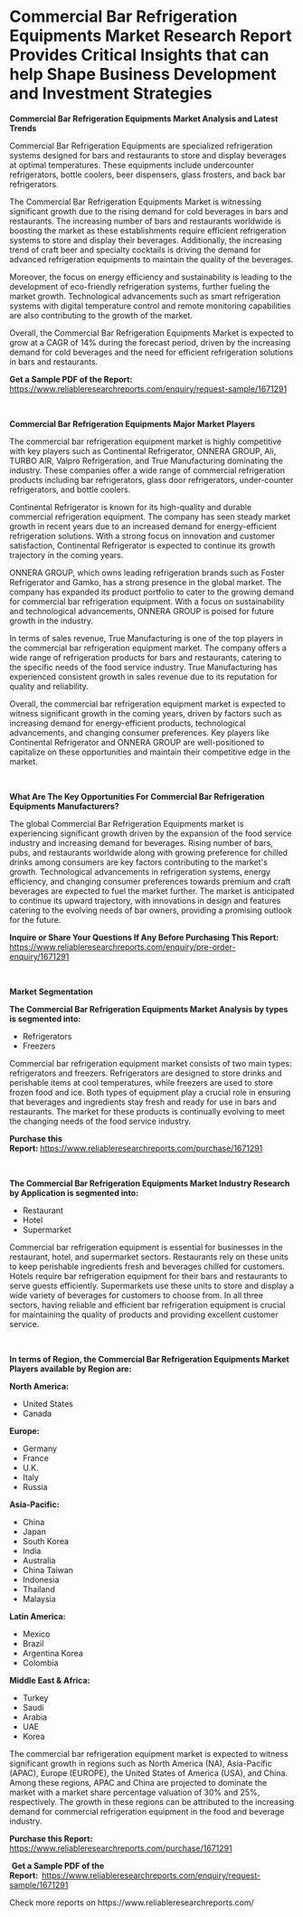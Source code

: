 <p><h1>Commercial Bar Refrigeration Equipments Market Research Report Provides Critical Insights that can help Shape Business Development and Investment Strategies</h1></p><p><strong>Commercial Bar Refrigeration Equipments Market Analysis and Latest Trends</strong></p>
<p><p>Commercial Bar Refrigeration Equipments are specialized refrigeration systems designed for bars and restaurants to store and display beverages at optimal temperatures. These equipments include undercounter refrigerators, bottle coolers, beer dispensers, glass frosters, and back bar refrigerators.</p><p>The Commercial Bar Refrigeration Equipments Market is witnessing significant growth due to the rising demand for cold beverages in bars and restaurants. The increasing number of bars and restaurants worldwide is boosting the market as these establishments require efficient refrigeration systems to store and display their beverages. Additionally, the increasing trend of craft beer and specialty cocktails is driving the demand for advanced refrigeration equipments to maintain the quality of the beverages.</p><p>Moreover, the focus on energy efficiency and sustainability is leading to the development of eco-friendly refrigeration systems, further fueling the market growth. Technological advancements such as smart refrigeration systems with digital temperature control and remote monitoring capabilities are also contributing to the growth of the market.</p><p>Overall, the Commercial Bar Refrigeration Equipments Market is expected to grow at a CAGR of 14% during the forecast period, driven by the increasing demand for cold beverages and the need for efficient refrigeration solutions in bars and restaurants.</p></p>
<p><strong>Get a Sample PDF of the Report:&nbsp;</strong> <a href="https://www.reliableresearchreports.com/enquiry/request-sample/1671291">https://www.reliableresearchreports.com/enquiry/request-sample/1671291</a></p>
<p>&nbsp;</p>
<p><strong>Commercial Bar Refrigeration Equipments Major Market Players</strong></p>
<p><p>The commercial bar refrigeration equipment market is highly competitive with key players such as Continental Refrigerator, ONNERA GROUP, Ali, TURBO AIR, Valpro Refrigeration, and True Manufacturing dominating the industry. These companies offer a wide range of commercial refrigeration products including bar refrigerators, glass door refrigerators, under-counter refrigerators, and bottle coolers.</p><p>Continental Refrigerator is known for its high-quality and durable commercial refrigeration equipment. The company has seen steady market growth in recent years due to an increased demand for energy-efficient refrigeration solutions. With a strong focus on innovation and customer satisfaction, Continental Refrigerator is expected to continue its growth trajectory in the coming years.</p><p>ONNERA GROUP, which owns leading refrigeration brands such as Foster Refrigerator and Gamko, has a strong presence in the global market. The company has expanded its product portfolio to cater to the growing demand for commercial bar refrigeration equipment. With a focus on sustainability and technological advancements, ONNERA GROUP is poised for future growth in the industry.</p><p>In terms of sales revenue, True Manufacturing is one of the top players in the commercial bar refrigeration equipment market. The company offers a wide range of refrigeration products for bars and restaurants, catering to the specific needs of the food service industry. True Manufacturing has experienced consistent growth in sales revenue due to its reputation for quality and reliability.</p><p>Overall, the commercial bar refrigeration equipment market is expected to witness significant growth in the coming years, driven by factors such as increasing demand for energy-efficient products, technological advancements, and changing consumer preferences. Key players like Continental Refrigerator and ONNERA GROUP are well-positioned to capitalize on these opportunities and maintain their competitive edge in the market.</p></p>
<p>&nbsp;</p>
<p><strong>What Are The Key Opportunities For Commercial Bar Refrigeration Equipments Manufacturers?</strong></p>
<p><p>The global Commercial Bar Refrigeration Equipments market is experiencing significant growth driven by the expansion of the food service industry and increasing demand for beverages. Rising number of bars, pubs, and restaurants worldwide along with growing preference for chilled drinks among consumers are key factors contributing to the market's growth. Technological advancements in refrigeration systems, energy efficiency, and changing consumer preferences towards premium and craft beverages are expected to fuel the market further. The market is anticipated to continue its upward trajectory, with innovations in design and features catering to the evolving needs of bar owners, providing a promising outlook for the future.</p></p>
<p><strong>Inquire or Share Your Questions If Any Before Purchasing This Report:</strong> <a href="https://www.reliableresearchreports.com/enquiry/pre-order-enquiry/1671291">https://www.reliableresearchreports.com/enquiry/pre-order-enquiry/1671291</a></p>
<p>&nbsp;</p>
<p><strong>Market Segmentation</strong></p>
<p><strong>The Commercial Bar Refrigeration Equipments Market Analysis by types is segmented into:</strong></p>
<p><ul><li>Refrigerators</li><li>Freezers</li></ul></p>
<p><p>Commercial bar refrigeration equipment market consists of two main types: refrigerators and freezers. Refrigerators are designed to store drinks and perishable items at cool temperatures, while freezers are used to store frozen food and ice. Both types of equipment play a crucial role in ensuring that beverages and ingredients stay fresh and ready for use in bars and restaurants. The market for these products is continually evolving to meet the changing needs of the food service industry.</p></p>
<p><strong>Purchase this Report:&nbsp;</strong><a href="https://www.reliableresearchreports.com/purchase/1671291">https://www.reliableresearchreports.com/purchase/1671291</a></p>
<p>&nbsp;</p>
<p><strong>The Commercial Bar Refrigeration Equipments Market Industry Research by Application is segmented into:</strong></p>
<p><ul><li>Restaurant</li><li>Hotel</li><li>Supermarket</li></ul></p>
<p><p>Commercial bar refrigeration equipment is essential for businesses in the restaurant, hotel, and supermarket sectors. Restaurants rely on these units to keep perishable ingredients fresh and beverages chilled for customers. Hotels require bar refrigeration equipment for their bars and restaurants to serve guests efficiently. Supermarkets use these units to store and display a wide variety of beverages for customers to choose from. In all three sectors, having reliable and efficient bar refrigeration equipment is crucial for maintaining the quality of products and providing excellent customer service.</p></p>
<p>&nbsp;</p>
<p><strong>In terms of Region, the Commercial Bar Refrigeration Equipments Market Players available by Region are:</strong></p>
<p>
    <p> <strong> North America: </strong>
        <ul>
            <li>United States</li>
            <li>Canada</li>
        </ul>
        </p> 
    <p> <strong> Europe: </strong>
        <ul>
            <li>Germany</li>
            <li>France</li>
            <li>U.K.</li>
            <li>Italy</li>
            <li>Russia</li>
        </ul>
        </p> 
    <p> <strong> Asia-Pacific: </strong>
        <ul>
            <li>China</li>
            <li>Japan</li>
            <li>South Korea</li>
            <li>India</li>
            <li>Australia</li>
            <li>China Taiwan</li>
            <li>Indonesia</li>
            <li>Thailand</li>
            <li>Malaysia</li>
        </ul>
        </p> 
    <p> <strong> Latin America: </strong>
        <ul>
            <li>Mexico</li>
            <li>Brazil</li>
            <li>Argentina Korea</li>
            <li>Colombia</li>
        </ul>
        </p> 
    <p> <strong> Middle East & Africa: </strong>
        <ul>
            <li>Turkey</li>
            <li>Saudi</li>
            <li>Arabia</li>
            <li>UAE</li>
            <li>Korea</li>
        </ul>
    </p>
    </p>
<p><p>The commercial bar refrigeration equipment market is expected to witness significant growth in regions such as North America (NA), Asia-Pacific (APAC), Europe (EUROPE), the United States of America (USA), and China. Among these regions, APAC and China are projected to dominate the market with a market share percentage valuation of 30% and 25%, respectively. The growth in these regions can be attributed to the increasing demand for commercial refrigeration equipment in the food and beverage industry.</p></p>
<p><strong>Purchase this Report: </strong><a href="https://www.reliableresearchreports.com/purchase/1671291">https://www.reliableresearchreports.com/purchase/1671291</a></p>
<p>&nbsp;<strong>Get a Sample PDF of the Report:&nbsp;&nbsp;</strong><a href="https://www.reliableresearchreports.com/enquiry/request-sample/1671291">https://www.reliableresearchreports.com/enquiry/request-sample/1671291</a></p>
<p><strong></strong></p>
<p>Check more reports on https://www.reliableresearchreports.com/</p>